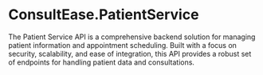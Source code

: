 # ConsultEase.PatientService
The Patient Service API is a comprehensive backend solution for managing patient information and appointment scheduling. Built with a focus on security, scalability, and ease of integration, this API provides a robust set of endpoints for handling patient data and consultations.
